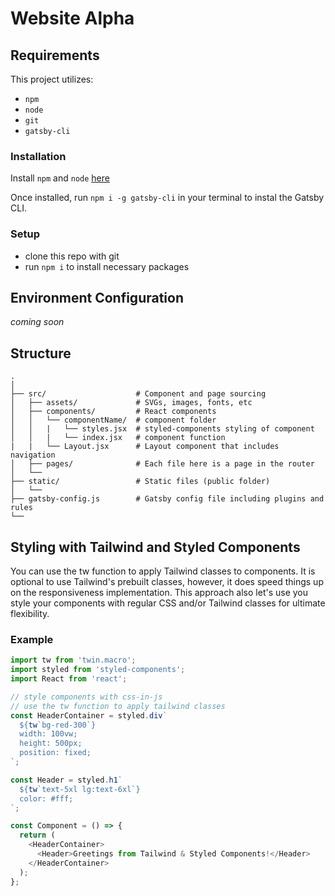 # Website Alpha

## Requirements

This project utilizes:

- `npm`
- `node`
- `git`
- `gatsby-cli`

### Installation

Install `npm` and `node` [here](https://nodejs.org)

Once installed, run `npm i -g gatsby-cli` in your terminal to instal the Gatsby CLI.

### Setup

- clone this repo with git
- run `npm i` to install necessary packages

## Environment Configuration

_coming soon_

## Structure

```
.
│
├── src/                    # Component and page sourcing
│   ├── assets/             # SVGs, images, fonts, etc
│   ├── components/         # React components
│   │   └── componentName/  # component folder
│   │   |   └── styles.jsx  # styled-components styling of component
│   │   |   └── index.jsx   # component function
|   |   └── Layout.jsx      # Layout component that includes navigation
│   ├── pages/              # Each file here is a page in the router
│   └──
├── static/                 # Static files (public folder)
│   └──
├── gatsby-config.js        # Gatsby config file including plugins and rules
└──
```

## Styling with Tailwind and Styled Components

You can use the tw function to apply Tailwind classes to components. It is optional to use Tailwind's prebuilt classes, however, it does speed things up on the responsiveness implementation. This approach also let's use you style your components with regular CSS and/or Tailwind classes for ultimate flexibility.

### Example

```js
import tw from 'twin.macro';
import styled from 'styled-components';
import React from 'react';

// style components with css-in-js
// use the tw function to apply tailwind classes
const HeaderContainer = styled.div`
  ${tw`bg-red-300`}
  width: 100vw;
  height: 500px;
  position: fixed;
`;

const Header = styled.h1`
  ${tw`text-5xl lg:text-6xl`}
  color: #fff;
`;

const Component = () => {
  return (
    <HeaderContainer>
      <Header>Greetings from Tailwind & Styled Components!</Header>
    </HeaderContainer>
  );
};
```
